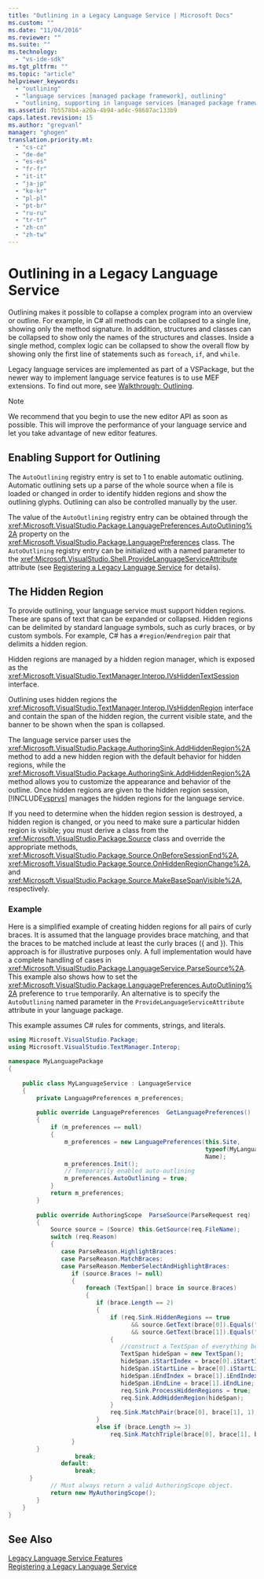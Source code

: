 ```yaml
---
title: "Outlining in a Legacy Language Service | Microsoft Docs"
ms.custom: ""
ms.date: "11/04/2016"
ms.reviewer: ""
ms.suite: ""
ms.technology: 
  - "vs-ide-sdk"
ms.tgt_pltfrm: ""
ms.topic: "article"
helpviewer_keywords: 
  - "outlining"
  - "language services [managed package framework], outlining"
  - "outlining, supporting in language services [managed package framework]"
ms.assetid: 7b5578b4-a20a-4b94-ad4c-98687ac133b9
caps.latest.revision: 15
ms.author: "gregvanl"
manager: "ghogen"
translation.priority.mt: 
  - "cs-cz"
  - "de-de"
  - "es-es"
  - "fr-fr"
  - "it-it"
  - "ja-jp"
  - "ko-kr"
  - "pl-pl"
  - "pt-br"
  - "ru-ru"
  - "tr-tr"
  - "zh-cn"
  - "zh-tw"
---
```

# Outlining in a Legacy Language Service
Outlining makes it possible to collapse a complex program into an overview or outline. For example, in C# all methods can be collapsed to a single line, showing only the method signature. In addition, structures and classes can be collapsed to show only the names of the structures and classes. Inside a single method, complex logic can be collapsed to show the overall flow by showing only the first line of statements such as `foreach`, `if`, and `while`.  
  
 Legacy language services are implemented as part of a VSPackage, but the newer way to implement language service features is to use MEF extensions. To find out more, see [Walkthrough: Outlining](../../extensibility/walkthrough-outlining.md).  
  
> [!NOTE]
>  We recommend that you begin to use the new editor API as soon as possible. This will improve the performance of your language service and let you take advantage of new editor features.  
  
## Enabling Support for Outlining  
 The `AutoOutlining` registry entry is set to 1 to enable automatic outlining. Automatic outlining sets up a parse of the whole source when a file is loaded or changed in order to identify hidden regions and show the outlining glyphs. Outlining can also be controlled manually by the user.  
  
 The value of the `AutoOutlining` registry entry can be obtained through the <xref:Microsoft.VisualStudio.Package.LanguagePreferences.AutoOutlining%2A> property on the <xref:Microsoft.VisualStudio.Package.LanguagePreferences> class. The `AutoOutlining` registry entry can be initialized with a named parameter to the <xref:Microsoft.VisualStudio.Shell.ProvideLanguageServiceAttribute> attribute (see [Registering a Legacy Language Service](../../extensibility/internals/registering-a-legacy-language-service1.md) for details).  
  
## The Hidden Region  
 To provide outlining, your language service must support hidden regions. These are spans of text that can be expanded or collapsed. Hidden regions can be delimited by standard language symbols, such as curly braces, or by custom symbols. For example, C# has a `#region`/`#endregion` pair that delimits a hidden region.  
  
 Hidden regions are managed by a hidden region manager, which is exposed as the <xref:Microsoft.VisualStudio.TextManager.Interop.IVsHiddenTextSession> interface.  
  
 Outlining uses hidden regions the <xref:Microsoft.VisualStudio.TextManager.Interop.IVsHiddenRegion> interface and contain the span of the hidden region, the current visible state, and the banner to be shown when the span is collapsed.  
  
 The language service parser uses the <xref:Microsoft.VisualStudio.Package.AuthoringSink.AddHiddenRegion%2A> method to add a new hidden region with the default behavior for hidden regions, while the <xref:Microsoft.VisualStudio.Package.AuthoringSink.AddHiddenRegion%2A> method allows you to customize the appearance and behavior of the outline. Once hidden regions are given to the hidden region session, [!INCLUDE[vsprvs](../../code-quality/includes/vsprvs_md.md)] manages the hidden regions for the language service.  
  
 If you need to determine when the hidden region session is destroyed, a hidden region is changed, or you need to make sure a particular hidden region is visible; you must derive a class from the <xref:Microsoft.VisualStudio.Package.Source> class and override the appropriate methods, <xref:Microsoft.VisualStudio.Package.Source.OnBeforeSessionEnd%2A>, <xref:Microsoft.VisualStudio.Package.Source.OnHiddenRegionChange%2A>, and <xref:Microsoft.VisualStudio.Package.Source.MakeBaseSpanVisible%2A>, respectively.  
  
### Example  
 Here is a simplified example of creating hidden regions for all pairs of curly braces. It is assumed that the language provides brace matching, and that the braces to be matched include at least the curly braces ({ and }). This approach is for illustrative purposes only. A full implementation would have a complete handling of cases in <xref:Microsoft.VisualStudio.Package.LanguageService.ParseSource%2A>. This example also shows how to set the <xref:Microsoft.VisualStudio.Package.LanguagePreferences.AutoOutlining%2A> preference to `true` temporarily. An alternative is to specify the `AutoOutlining` named parameter in the `ProvideLanguageServiceAttribute` attribute in your language package.  
  
 This example assumes C# rules for comments, strings, and literals.  
  
```csharp  
using Microsoft.VisualStudio.Package;  
using Microsoft.VisualStudio.TextManager.Interop;  
  
namespace MyLanguagePackage  
{  
  
    public class MyLanguageService : LanguageService  
    {  
        private LanguagePreferences m_preferences;  
  
        public override LanguagePreferences  GetLanguagePreferences()  
        {  
            if (m_preferences == null)  
            {  
                m_preferences = new LanguagePreferences(this.Site,  
                                                        typeof(MyLanguageService).GUID,  
                                                        Name);  
                m_preferences.Init();  
                // Temporarily enabled auto-outlining  
                m_preferences.AutoOutlining = true;  
            }  
            return m_preferences;  
        }  
  
        public override AuthoringScope  ParseSource(ParseRequest req)  
        {  
            Source source = (Source) this.GetSource(req.FileName);  
            switch (req.Reason)  
            {  
               case ParseReason.HighlightBraces:  
               case ParseReason.MatchBraces:  
               case ParseReason.MemberSelectAndHighlightBraces:  
                  if (source.Braces != null)  
                  {  
                      foreach (TextSpan[] brace in source.Braces)  
                      {  
                         if (brace.Length == 2)  
                         {  
                             if (req.Sink.HiddenRegions == true   
                                   && source.GetText(brace[0]).Equals("{")   
                                   && source.GetText(brace[1]).Equals("}"))  
                             {  
                                //construct a TextSpan of everything between the braces  
                                TextSpan hideSpan = new TextSpan();  
                                hideSpan.iStartIndex = brace[0].iStartIndex;  
                                hideSpan.iStartLine = brace[0].iStartLine;  
                                hideSpan.iEndIndex = brace[1].iEndIndex;  
                                hideSpan.iEndLine = brace[1].iEndLine;  
                                req.Sink.ProcessHiddenRegions = true;  
                                req.Sink.AddHiddenRegion(hideSpan);  
                             }  
                             req.Sink.MatchPair(brace[0], brace[1], 1);  
                         }  
                         else if (brace.Length >= 3)  
                             req.Sink.MatchTriple(brace[0], brace[1], brace[2], 1);  
                  }  
        }  
                   break;  
               default:  
                   break;  
      }  
            // Must always return a valid AuthoringScope object.  
            return new MyAuthoringScope();  
        }  
    }  
}  
```  
  
## See Also  
 [Legacy Language Service Features](../../extensibility/internals/legacy-language-service-features1.md)   
 [Registering a Legacy Language Service](../../extensibility/internals/registering-a-legacy-language-service1.md)